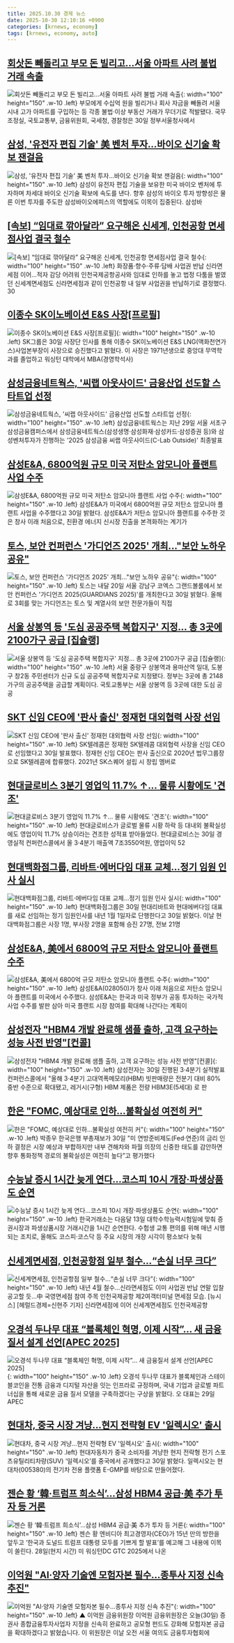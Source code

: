 ```yaml
---
title: 2025.10.30 경제 뉴스
date: 2025-10-30 12:10:16 +0900
categories: [krnews, economy]
tags: [krnews, economy, auto]
---
```

## [회삿돈 빼돌리고 부모 돈 빌리고…서울 아파트 사려 불법 거래 속출](https://n.news.naver.com/mnews/article/025/0003479072)

![회삿돈 빼돌리고 부모 돈 빌리고…서울 아파트 사려 불법 거래 속출](https://mimgnews.pstatic.net/image/origin/025/2025/10/30/3479072.jpg?type=nf220_150){: width="100" height="150" .w-10 .left}
부모에게 수십억 원을 빌리거나 회사 자금을 빼돌려 서울 시내 고가 아파트를 구입하는 등 각종 불법·이상 부동산 거래가 무더기로 적발됐다. 국무조정실, 국토교통부, 금융위원회, 국세청, 경찰청은 30일 정부서울청사에서

## [삼성, '유전자 편집 기술' 美 벤처 투자…바이오 신기술 확보 잰걸음](https://n.news.naver.com/mnews/article/008/0005270751)

![삼성, '유전자 편집 기술' 美 벤처 투자…바이오 신기술 확보 잰걸음](https://mimgnews.pstatic.net/image/origin/008/2025/10/30/5270751.jpg?type=nf220_150){: width="100" height="150" .w-10 .left}
삼성이 유전자 편집 기술을 보유한 미국 바이오 벤처에 투자하며 차세대 바이오 신기술 확보에 속도를 낸다. 향후 삼성의 바이오 투자 방향성은 물론 이번 투자를 주도한 삼성바이오에피스의 역할에도 이목이 집중된다. 삼성바

## [[속보] “임대료 깎아달라” 요구해온 신세계, 인천공항 면세점사업 결국 철수](https://n.news.naver.com/mnews/article/009/0005581651)

![[속보] “임대료 깎아달라” 요구해온 신세계, 인천공항 면세점사업 결국 철수](https://mimgnews.pstatic.net/image/origin/009/2025/10/30/5581651.jpg?type=nf220_150){: width="100" height="150" .w-10 .left}
화장품·향수·주류·담배 사업권 반납 신라면세점 이어...적자 감당 어려워 인천국제공항공사와 임대료 인하를 놓고 법정 다툼을 벌였던 신세계면세점도 신라면세점과 같이 인천공항 내 일부 사업권을 반납하기로 결정했다. 30

## [이종수 SK이노베이션 E&S 사장[프로필]](https://n.news.naver.com/mnews/article/003/0013568955)

![이종수 SK이노베이션 E&S 사장[프로필]](https://mimgnews.pstatic.net/image/origin/003/2025/10/30/13568955.jpg?type=nf220_150){: width="100" height="150" .w-10 .left}
SK그룹은 30일 사장단 인사를 통해 이종수 SK이노베이션 E&S LNG(액화천연가스)사업본부장이 사장으로 승진했다고 밝혔다. 이 사장은 1971년생으로 중앙대 무역학과를 졸업하고 워싱턴 대학에서 MBA(경영학석사)

## [삼성금융네트웍스, '씨랩 아웃사이드' 금융산업 선도할 스타트업 선정](https://n.news.naver.com/mnews/article/014/0005426874)

![삼성금융네트웍스, '씨랩 아웃사이드' 금융산업 선도할 스타트업 선정](https://mimgnews.pstatic.net/image/origin/014/2025/10/30/5426874.jpg?type=nf220_150){: width="100" height="150" .w-10 .left}
삼성금융네트웍스는 지난 29일 서울 서초구 삼성금융캠퍼스에서 삼성금융네트웍스(삼성생명·삼성화재·삼성카드·삼성증권 등)와 삼성벤처투자가 진행하는 '2025 삼성금융 씨랩 아웃사이드(C-Lab Outside)' 최종발표

## [삼성E&A, 6800억원 규모 미국 저탄소 암모니아 플랜트 사업 수주](https://n.news.naver.com/mnews/article/023/0003937830)

![삼성E&A, 6800억원 규모 미국 저탄소 암모니아 플랜트 사업 수주](https://mimgnews.pstatic.net/image/origin/023/2025/10/30/3937830.jpg?type=nf220_150){: width="100" height="150" .w-10 .left}
삼성E&A가 미국에서 6800억원 규모 저탄소 암모니아 플랜트 사업을 수주했다고 30일 밝혔다. 삼성E&A가 저탄소 암모니아 플랜트를 수주한 것은 창사 이래 처음으로, 친환경 에너지 신시장 진출을 본격화하는 계기가

## [토스, 보안 컨퍼런스 '가디언즈 2025' 개최..."보안 노하우 공유"](https://n.news.naver.com/mnews/article/014/0005426758)

![토스, 보안 컨퍼런스 '가디언즈 2025' 개최..."보안 노하우 공유"](https://mimgnews.pstatic.net/image/origin/014/2025/10/30/5426758.jpg?type=nf220_150){: width="100" height="150" .w-10 .left}
토스는 내달 20일 서울 강남구 코엑스 그랜드볼룸에서 보안 컨퍼런스 '가디언즈 2025(GUARDIANS 2025)'를 개최한다고 30일 밝혔다. 올해로 3회를 맞는 가디언즈는 토스 및 계열사의 보안 전문가들이 직접

## [서울 상봉역 등 '도심 공공주택 복합지구' 지정… 총 3곳에 2100가구 공급 [집슐랭]](https://n.news.naver.com/mnews/article/011/0004549716)

![서울 상봉역 등 '도심 공공주택 복합지구' 지정… 총 3곳에 2100가구 공급 [집슐랭]](https://mimgnews.pstatic.net/image/origin/011/2025/10/30/4549716.jpg?type=nf220_150){: width="100" height="150" .w-10 .left}
서울 중랑구 상봉역과 용마산역 일대, 도봉구 창2동 주민센터가 신규 도심 공공주택 복합지구로 지정됐다. 정부는 3곳에 총 2148가구의 공공주택을 공급할 계획이다. 국토교통부는 서울 상봉역 등 3곳에 대한 도심 공공

## [SKT 신임 CEO에 '판사 출신' 정재헌 대외협력 사장 선임](https://n.news.naver.com/mnews/article/031/0000976397)

![SKT 신임 CEO에 '판사 출신' 정재헌 대외협력 사장 선임](https://mimgnews.pstatic.net/image/origin/031/2025/10/30/976397.jpg?type=nf220_150){: width="100" height="150" .w-10 .left}
SK텔레콤은 정재헌 SK텔레콤 대외협력 사장을 신임 CEO로 선임했다고 30일 발표했다. 정재헌 신임 CEO는 판사 출신으로 2020년 법무그룹장으로 SK텔레콤에 합류했다. 2021년 SK스퀘어 설립 시 창립 멤버로

## [현대글로비스 3분기 영업익 11.7%  ↑... 물류 시황에도 '견조'](https://n.news.naver.com/mnews/article/014/0005426994)

![현대글로비스 3분기 영업익 11.7%  ↑... 물류 시황에도 '견조'](https://mimgnews.pstatic.net/image/origin/014/2025/10/30/5426994.jpg?type=nf220_150){: width="100" height="150" .w-10 .left}
현대글로비스가 글로벌 물류 시황 하락 등 대내외 불확실성에도 영업이익 11.7% 상승이라는 견조한 성적표 받아들었다. 현대글로비스는 30일 경영실적 컨퍼런스콜에서 올 3·4분기 매출액 7조3550억원, 영업이익 52

## [현대백화점그룹, 리바트·에버다임 대표 교체…정기 임원 인사 실시](https://n.news.naver.com/mnews/article/009/0005581689)

![현대백화점그룹, 리바트·에버다임 대표 교체…정기 임원 인사 실시](https://mimgnews.pstatic.net/image/origin/009/2025/10/30/5581689.jpg?type=nf220_150){: width="100" height="150" .w-10 .left}
현대백화점그룹은 30일 현대리바트와 현대에버다임 대표를 새로 선임하는 정기 임원인사를 내년 1월 1일자로 단행한다고 30일 밝혔다. 이날 현대백화점그룹은 사장 1명, 부사장 2명을 포함해 승진 27명, 전보 21명

## [삼성E&A, 美에서 6800억 규모 저탄소 암모니아 플랜트 수주](https://n.news.naver.com/mnews/article/011/0004549556)

![삼성E&A, 美에서 6800억 규모 저탄소 암모니아 플랜트 수주](https://mimgnews.pstatic.net/image/origin/011/2025/10/30/4549556.jpg?type=nf220_150){: width="100" height="150" .w-10 .left}
삼성E&A(028050)가 창사 이래 처음으로 저탄소 암모니아 플랜트를 미국에서 수주했다. 삼성E&A는 한국과 미국 정부가 공동 투자하는 국가적 사업 수주를 발판 삼아 미국 플랜트 시장 참여를 확대해 나간다는 계획이

## [삼성전자 "HBM4 개발 완료해 샘플 출하, 고객 요구하는 성능 사전 반영"[컨콜]](https://n.news.naver.com/mnews/article/014/0005427013)

![삼성전자 "HBM4 개발 완료해 샘플 출하, 고객 요구하는 성능 사전 반영"[컨콜]](https://mimgnews.pstatic.net/image/origin/014/2025/10/30/5427013.jpg?type=nf220_150){: width="100" height="150" .w-10 .left}
삼성전자는 30일 진행된 3·4분기 실적발표 컨퍼런스콜에서 "올해 3·4분기 고대역폭메모리(HBM) 빗판매량은 전분기 대비 80% 중반 수준으로 확대됐고, 레거시(구형) HBM 제품은 전량 HBM3E(5세대) 로 판

## [한은 "FOMC, 예상대로 인하…불확실성 여전히 커"](https://n.news.naver.com/mnews/article/011/0004549621)

![한은 "FOMC, 예상대로 인하…불확실성 여전히 커"](https://mimgnews.pstatic.net/image/origin/011/2025/10/30/4549621.jpg?type=nf220_150){: width="100" height="150" .w-10 .left}
박종우 한국은행 부총재보가 30일 "미 연방준비제도(Fed·연준)의 금리 인하 결정은 시장 예상과 부합하지만 내부 견해차와 파월 의장의 신중한 태도를 감안하면 향후 통화정책 경로의 불확실성은 여전히 높다”고 평가했다

## [수능날 증시 1시간 늦게 연다…코스피 10시 개장·파생상품도 순연](https://n.news.naver.com/mnews/article/215/0001228912)

![수능날 증시 1시간 늦게 연다…코스피 10시 개장·파생상품도 순연](https://mimgnews.pstatic.net/image/origin/215/2025/10/30/1228912.jpg?type=nf220_150){: width="100" height="150" .w-10 .left}
한국거래소는 다음달 13일 대학수학능력시험일에 맞춰 증권시장과 파생상품시장 거래시간을 1시간 순연한다. 수험생 교통 편의를 위해 매년 시행되는 조치로, 올해도 코스피·코스닥 등 주요 시장의 개장 시각이 평소보다 늦춰

## [신세계면세점, 인천공항점 일부 철수…“손실 너무 크다”](https://n.news.naver.com/mnews/article/016/0002549889)

![신세계면세점, 인천공항점 일부 철수…“손실 너무 크다”](https://mimgnews.pstatic.net/image/origin/016/2025/10/30/2549889.jpg?type=nf220_150){: width="100" height="150" .w-10 .left}
내년 4월 철수…신라면세점도 이미 사업권 반납 연말 입찰 공고할 듯…中 국영면세점 참여 주목 인천국제공항 제2여객터미널 면세점 모습. [뉴시스] [헤럴드경제=신현주 기자] 신라면세점에 이어 신세계면세점도 인천국제공항

## [오경석 두나무 대표 “블록체인 혁명, 이제 시작”… 새 금융질서 설계 선언[APEC 2025]](https://n.news.naver.com/mnews/article/030/0003364446)

![오경석 두나무 대표 “블록체인 혁명, 이제 시작”… 새 금융질서 설계 선언[APEC 2025]](https://mimgnews.pstatic.net/image/origin/030/2025/10/29/3364446.jpg?type=nf220_150){: width="100" height="150" .w-10 .left}
오경석 두나무 대표가 블록체인과 스테이블코인을 전통 금융과 디지털 자산을 잇는 인프라로 규정하며, 국내 기업과 글로벌 파트너십을 통해 새로운 금융 질서 모델을 구축하겠다는 구상을 밝혔다. 오 대표는 29일 APEC

## [현대차, 중국 시장 겨냥…현지 전략형 EV '일렉시오' 출시](https://n.news.naver.com/mnews/article/011/0004549611)

![현대차, 중국 시장 겨냥…현지 전략형 EV '일렉시오' 출시](https://mimgnews.pstatic.net/image/origin/011/2025/10/30/4549611.jpg?type=nf220_150){: width="100" height="150" .w-10 .left}
현대자동차가 중국 소비자를 겨냥한 현지 전략형 전기 스포츠유틸리티차량(SUV) ‘일렉시오’를 중국에서 공개했다고 30일 밝혔다. 일렉시오는 현대차(005380)의 전기차 전용 플랫폼 E-GMP를 바탕으로 만들어졌다.

## [젠슨 황 ‘韓·트럼프 희소식’…삼성 HBM4 공급·美 추가 투자 등 거론](https://n.news.naver.com/mnews/article/011/0004549343)

![젠슨 황 ‘韓·트럼프 희소식’…삼성 HBM4 공급·美 추가 투자 등 거론](https://mimgnews.pstatic.net/image/origin/011/2025/10/29/4549343.jpg?type=nf220_150){: width="100" height="150" .w-10 .left}
젠슨 황 엔비디아 최고경영자(CEO)가 15년 만의 방한을 앞두고 ‘한국과 도널드 트럼프 대통령 모두를 기쁘게 할 발표’를 예고해 그 내용에 이목이 쏠린다. 28일(현지 시간) 미 워싱턴DC GTC 2025에서 나온

## [이억원 "AI·양자 기술엔 모험자본 필수…종투사 지정 신속 추진"](https://n.news.naver.com/mnews/article/055/0001303998)

![이억원 "AI·양자 기술엔 모험자본 필수…종투사 지정 신속 추진"](https://mimgnews.pstatic.net/image/origin/055/2025/10/30/1303998.jpg?type=nf220_150){: width="100" height="150" .w-10 .left}
▲ 이억원 금융위원장 이억원 금융위원장은 오늘(30일) 증권사 종합금융투자사업자 지정을 신속히 완료하고 공모형 펀드도 강화해 모험자본 공급을 확대하겠다고 밝혔습니다. 이 위원장은 이날 오전 서울 여의도 금융투자협회에

